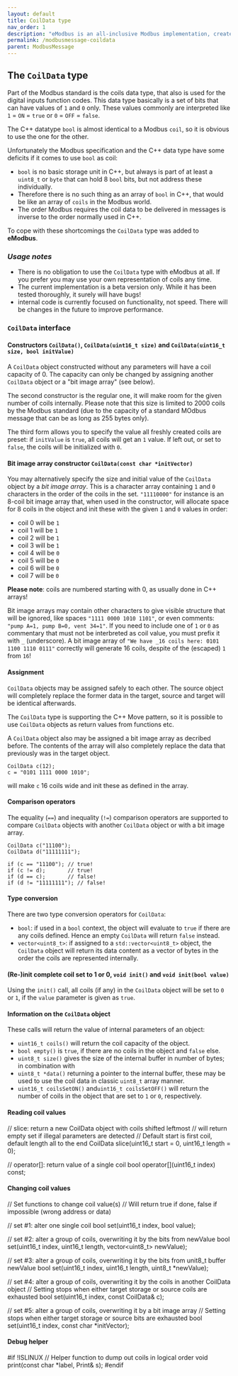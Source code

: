 ```yaml
---
layout: default
title: CoilData type
nav_order: 1
description: "eModbus is an all-inclusive Modbus implementation, created for ESP32 and Arduino"
permalink: /modbusmessage-coildata
parent: ModbusMessage
---
```

## The ``CoilData`` type

Part of the Modbus standard is the coils data type, that also is used for the digital inputs function codes.
This data type basically is a set of bits that can have values of ``1`` and ``0`` only.
These values commonly are interpreted like ``1`` = ``ON`` = ``true`` or ``0`` = ``OFF`` = ``false``.

The C++ datatype ``bool`` is almost identical to a Modbus ``coil``, so it is obvious to use the one for the other.

Unfortunately the Modbus specification and the C++ data type have some deficits if it comes to use ``bool`` as coil:
- ``bool`` is no basic storage unit in C++, but always is part of at least a ``uint8_t`` or ``byte`` that can hold 8 ``bool`` bits, but not address these individually.
- Therefore there is no such thing as an array of ``bool`` in C++, that would be like an array of ``coils`` in the Modbus world.
- The order Modbus requires the coil data to be delivered in messages is inverse to the order normally used in C++.

To cope with these shortcomings the ``CoilData`` type was added to **eModbus**.

### *Usage notes* 
- There is no obligation to use the ``CoilData`` type with eModbus at all. If you prefer you may use your own representation of coils any time.
- The current implementation is a beta version only. While it has been tested thoroughly, it surely will have bugs!
- internal code is currently focused on functionality, not speed. There will be changes in the future to improve performance.

### ``CoilData`` interface
#### Constructors ``CoilData()``, ``CoilData(uint16_t size)`` and ``CoilData(uint16_t size, bool initValue)``
A ``CoilData`` object constructed without any parameters will have a coil capacity of 0. 
The capacity can only be changed by assigning another ``CoilData`` object or a "bit image array" (see below).

The second constructor is the regular one, it will make room for the given number of coils internally. 
Please note that this size is limited to 2000 coils by the Modbus standard (due to the capacity of a standard MOdbus message that can be as long as 255 bytes only).

The third form allows you to specify the value all freshly created coils are preset: if ``initValue`` is ``true``, all coils will get an ``1`` value. 
If left out, or set to ``false``, the coils will be initialized with ``0``.

#### Bit image array constructor ``CoilData(const char *initVector)``
You may alternatively specify the size and initial value of the ``CoilData`` object by a *bit image array*.
This is a character array containing ``1`` and ``0`` characters in the order of the coils in the set.
``"11110000"`` for instance is an 8-coil bit image array that, when used in the constructor, will allocate space for 8 coils in the object and init these with the given ``1`` and ``0`` values in order:
- coil 0 will be ``1``
- coil 1 will be ``1``
- coil 2 will be ``1``
- coil 3 will be ``1``
- coil 4 will be ``0``
- coil 5 will be ``0``
- coil 6 will be ``0``
- coil 7 will be ``0``

**Please note**: coils are numbered starting with 0, as usually done in C++ arrays!

Bit image arrays may contain other characters to give visible structure that will be ignored, like spaces ``"1111 0000 1010 1101"``, or even comments: ``"pump A=1, pump B=0, vent 34=1"``.
If you need to include one of ``1`` or ``0`` as commentary that must not be interbreted as coil value, you must prefix it with ``_`` (underscore).
A bit image array of ``"We have _16 coils here: 0101 1100 1110 0111"`` correctly will generate 16 coils, despite of the (escaped) ``1`` from ``16``!

#### Assignment
``CoilData`` objects may be assigned safely to each other. 
The source object will completely replace the former data in the target, source and target will be identical afterwards.

The ``CoilData`` type is supporting the C++ Move pattern, so it is possible to use ``CoilData`` objects as return values from functions etc.

A ``CoilData`` object also may be assigned a bit image array as decribed before. 
The contents of the array will also completely replace the data that previously was in the target object.
```
CoilData c(12);
c = "0101 1111 0000 1010";
```
will make ``c`` 16 coils wide and init these as defined in the array.

#### Comparison operators
The equality (``==``) and inequality (``!=``) comparison operators are supported to compare ``CoilData`` objects with another ``CoilData`` object or with a bit image array.
```
CoilData c("11100");
CoilData d("11111111");

if (c == "11100"); // true!
if (c != d);       // true!
if (d == c);       // false!
if (d != "11111111"); // false!
```

#### Type conversion
There are two type conversion operators for ``CoilData``:
- ``bool``: if used in a ``bool`` context, the object will evaluate to ``true`` if there are any coils defined. Hence an empty ``CoilData`` will return ``false`` instead.
- ``vector<uint8_t>``: if assigned to a ``std::vector<uint8_t>`` object, the ``CoilData`` object will return its data content as a vector of bytes in the order the coils are represented internally.

#### (Re-)init complete coil set to 1 or 0, ``void init()`` and ``void init(bool value)``
Using the ``init()`` call, all coils (if any) in the ``CoilData`` object will be set to ``0`` or ``1``, if the ``value`` parameter is given as ``true``.

#### Information on the ``CoilData`` object
These calls will return the value of internal parameters of an object:
- ``uint16_t coils()`` will return the coil capacity of the object.
- ``bool empty()`` is ``true``, if there are no coils in the object and ``false`` else.
- ``uint8_t size()`` gives the size of the internal buffer in number of bytes; in combination with
- ``uint8_t *data()`` returning a pointer to the internal buffer, these may be used to use the coil data in classic ``uint8_t`` array manner.
- ``uint16_t coilsSetON()`` and``uint16_t coilsSetOFF()`` will return the number of coils in the object that are set to ``1`` or ``0``, respectively.

#### Reading coil values

// slice: return a new CoilData object with coils shifted leftmost
  // will return empty set if illegal parameters are detected
  // Default start is first coil, default length all to the end
  CoilData slice(uint16_t start = 0, uint16_t length = 0);

  // operator[]: return value of a single coil
  bool operator[](uint16_t index) const;

#### Changing coil values
  // Set functions to change coil value(s)
  // Will return true if done, false if impossible (wrong address or data)

  // set #1: alter one single coil
  bool set(uint16_t index, bool value);

  // set #2: alter a group of coils, overwriting it by the bits from newValue
  bool set(uint16_t index, uint16_t length, vector<uint8_t> newValue);

  // set #3: alter a group of coils, overwriting it by the bits from unit8_t buffer newValue
  bool set(uint16_t index, uint16_t length, uint8_t *newValue);

  // set #4: alter a group of coils, overwriting it by the coils in another CoilData object
  // Setting stops when either target storage or source coils are exhausted
  bool set(uint16_t index, const CoilData& c);

  // set #5: alter a group of coils, overwriting it by a bit image array
  // Setting stops when either target storage or source bits are exhausted
  bool set(uint16_t index, const char *initVector);

#### Debug helper
#if !ISLINUX
  // Helper function to dump out coils in logical order
  void print(const char *label, Print& s);
#endif
